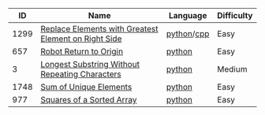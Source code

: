 

|ID|Name|Language|Difficulty|
|--|----|------- |----------|
|1299|[Replace Elements with Greatest Element on Right Side](https://leetcode.com/problems/replace-elements-with-greatest-element-on-right-side/) | [python](./algorithms/python/replaceElementsWithGreatestElementOnRightSide/ReplaceElementsWithGreatestElementOnRightSide.py)/[cpp](./algorithms/cpp/replaceElementsWithGreatestElementOnRightSide/ReplaceElementsWithGreatestElementOnRightSide.cpp)|Easy|
|657|[Robot Return to Origin](https://leetcode.com/problems/robot-return-to-origin/) | [python](./algorithms/python/robotReturnToOrigin/RobotReturnToOrigin.py)|Easy|
|3|[Longest Substring Without Repeating Characters](https://leetcode.com/problems/longest-substring-without-repeating-characters/) | [python](./algorithms/python/longestSubstringWithoutRepeatingCharacters/LongestSubstringWithoutRepeatingCharacters.py)|Medium|
|1748|[Sum of Unique Elements](https://leetcode.com/problems/sum-of-unique-elements/) | [python](./algorithms/python/sumOfUniqueElements/SumOfUniqueElements.py)|Easy|
|977|[Squares of a Sorted Array](https://leetcode.com/problems/squares-of-a-sorted-array/) | [python](./algorithms/python/squaresOfASortedArray/SquaresOfASortedArray.py)|Easy|





